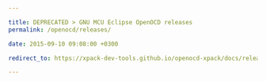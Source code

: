 ```yaml
---

title: DEPRECATED > GNU MCU Eclipse OpenOCD releases
permalink: /openocd/releases/

date: 2015-09-10 09:08:00 +0300

redirect_to: https://xpack-dev-tools.github.io/openocd-xpack/docs/releases/

---
```

